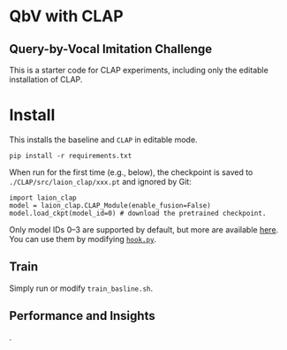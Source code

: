 # QbV with CLAP
## Query-by-Vocal Imitation Challenge

This is a starter code for CLAP experiments, including only the editable installation of CLAP.

# Install
This installs the baseline and `CLAP` in editable mode.
```
pip install -r requirements.txt
```

When run for the first time (e.g., below), the checkpoint is saved to `./CLAP/src/laion_clap/xxx.pt` and ignored by Git:

```
import laion_clap
model = laion_clap.CLAP_Module(enable_fusion=False)
model.load_ckpt(model_id=0) # download the pretrained checkpoint.
```

Only model IDs 0–3 are supported by default, but more are available [here](https://huggingface.co/lukewys/laion_clap/tree/main).
You can use them by modifying [`hook.py`](https://github.com/LAION-AI/CLAP/blob/cc8f7654fc8b718434cf9ac6e6faf72f78c2797b/src/laion_clap/hook.py#L75).




## Train
Simply run or modify `train_basline.sh`.


## Performance and Insights

.
